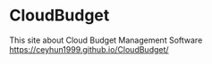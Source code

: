 # CloudBudget
This site about Cloud Budget Management Software
https://ceyhun1999.github.io/CloudBudget/
  
